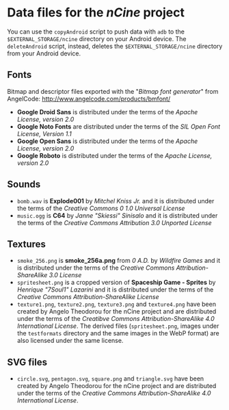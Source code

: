 # Data files for the *nCine* project

You can use the `copyAndroid` script to push data with `adb` to the `$EXTERNAL_STORAGE/ncine` directory on your Android device.
The `deleteAndroid` script, instead, deletes the `$EXTERNAL_STORAGE/ncine` directory from your Android device.

## Fonts

Bitmap and descriptor files exported with the "*Bitmap font generator*" from AngelCode: http://www.angelcode.com/products/bmfont/

- **Google Droid Sans** is distributed under the terms of the *Apache License, version 2.0*
- **Google Noto Fonts** are distributed under the terms of the *SIL Open Font License, Version 1.1*
- **Google Open Sans** is distributed under the terms of the *Apache License, version 2.0*
- **Google Roboto** is distributed under the terms of the *Apache License, version 2.0*

## Sounds

- `bomb.wav` is **Explode001** by *Mitchel Kniss Jr.* and it is distributed under the terms of the *Creative Commons 0 1.0 Universal License*
- `music.ogg` is **C64** by *Janne "Skiessi" Sinisalo* and it is distributed under the terms of the *Creative Commons Attribution 3.0 Unported License*

## Textures

- `smoke_256.png` is **smoke_256a.png** from *0 A.D.* by *Wildfire Games* and it is distributed under the terms of the *Creative Commons Attribution-ShareAlike 3.0 License*
- `spritesheet.png` is a cropped version of **Spaceship Game - Sprites** by *Henrique "7Soul1" Lazarini* and it is distributed under the terms of the *Creative Commons Attribution-ShareAlike License*
- `texture1.png`, `texture2.png`, `texture3.png` and `texture4.png` have been created by Angelo Theodorou for the nCine project and are distributed under the terms of the *Creatibve Commons Attribution-ShareAlike 4.0 International License*.
  The derived files (`spritesheet.png`, images under the `testformats` directory and the same images in the WebP format) are also licensed under the same license.

## SVG files

- `circle.svg`, `pentagon.svg`, `square.png` and `triangle.svg` have been created by Angelo Theodorou for the nCine project and are distributed under the terms of the *Creative Commons Attribution-ShareAlike 4.0 International License*.
